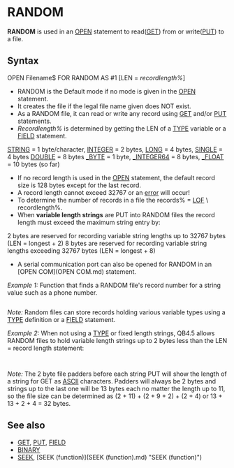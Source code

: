 # RANDOM

**RANDOM** is used in an [OPEN](OPEN.md) statement to read([GET](GET.md)) from or write([PUT](PUT.md)) to a file.

  

## Syntax

OPEN Filename$ FOR RANDOM AS #1 [LEN = *recordlength%*]
  

* RANDOM is the Default mode if no mode is given in the [OPEN](OPEN.md) statement.
* It creates the file if the legal file name given does NOT exist.
* As a RANDOM file, it can read or write any record using [GET](GET.md) and/or [PUT](PUT.md) statements.
* *Recordlength%* is determined by getting the LEN of a [TYPE](TYPE.md) variable or a [FIELD](FIELD.md) statement.

[STRING](STRING.md) = 1 byte/character, [INTEGER](INTEGER.md) = 2 bytes, [LONG](LONG.md) = 4 bytes, [SINGLE](SINGLE.md) = 4 bytes [DOUBLE](DOUBLE.md) = 8 bytes
[_BYTE](_BYTE.md) = 1 byte, [_INTEGER64](_INTEGER64.md) = 8 bytes, [_FLOAT](_FLOAT.md) = 10 bytes (so far)
* If no record length is used in the [OPEN](OPEN.md) statement, the default record size is 128 bytes except for the last record.
* A record length cannot exceed 32767 or an [error](error.md) will occur!
* To determine the number of records in a file the records% = [LOF](LOF.md) \ recordlength%.
* When **variable length strings** are PUT into RANDOM files the record length must exceed the maximum string entry by:

2 bytes are reserved for recording variable string lengths up to 32767 bytes (LEN = longest + 2)
8 bytes are reserved for recording variable string lengths exceeding 32767 bytes (LEN = longest + 8)
* A serial communication port can also be opened for RANDOM in an [OPEN COM](OPEN COM.md) statement.

  

*Example 1:* Function that finds a RANDOM file's record number for a string value such as a phone number.

``` [TYPE](TYPE.md) customer   age [AS](AS.md) [INTEGER](INTEGER.md)   phone [AS](AS.md) [STRING](STRING.md) * 10 [END](END.md) [TYPE](TYPE.md)  [DIM](DIM.md) [SHARED](SHARED.md) cust [AS](AS.md) customer, recLEN recLEN = [LEN](LEN.md)(cust)            'get the length of the record type [PRINT](PRINT.md) "Rec[LEN](LEN.md):"; recLEN  [OPEN](OPEN.md) "randfile.rec" [FOR](FOR.md) RANDOM [AS](AS.md) #1 [LEN](LEN.md) = recLEN [FOR](FOR.md) i = 1 [TO](TO.md) 4   [READ](READ.md) cust.age, cust.phone   [PUT](PUT.md) #1, , cust [NEXT](NEXT.md) [CLOSE](CLOSE.md) #1  RP = RecordPos("randfile.rec", "2223456789")  'returns 0 if record not found!  [PRINT](PRINT.md) RP  [IF](IF.md) RP [THEN](THEN.md)   [OPEN](OPEN.md) "randfile.rec" [FOR](FOR.md) RANDOM [AS](AS.md) #2 [LEN](LEN.md) = recLEN   [GET](GET.md) #2, RP, cust   [CLOSE](CLOSE.md) #2 [PRINT](PRINT.md) cust.age, cust.phone [END IF](END IF.md)  [END](END.md)  [DATA](DATA.md) 59,2223456789,62,4122776477,32,3335551212,49,1234567890  [FUNCTION](FUNCTION.md) RecordPos (file$, search$) f = [FREEFILE](FREEFILE.md) [OPEN](OPEN.md) file$ [FOR](FOR.md) "FOR (file statement)") [INPUT](INPUT.md) "INPUT (file mode)") [AS](AS.md) #f FL = [LOF](LOF.md)(f) dat$ = [INPUT$](INPUT$.md)(FL, f) [CLOSE](CLOSE.md) f recpos = [INSTR](INSTR.md)(dat$, search$) [IF](IF.md) recpos [THEN](THEN.md) RecordPos = recpos \ recLEN + 1 [ELSE](ELSE.md) RecordPos = 0 [END FUNCTION](END FUNCTION.md)  
```

*Note:* Random files can store records holding various variable types using a [TYPE](TYPE.md) definition or a [FIELD](FIELD.md) statement.
  

*Example 2:* When not using a [TYPE](TYPE.md) or fixed length strings, QB4.5 allows RANDOM files to hold variable length strings up to 2 bytes less than the LEN = record length statement:

``` [_CONTROLCHR](_CONTROLCHR.md) OFF [OPEN](OPEN.md) "myfile.txt" [FOR](FOR.md) [OUTPUT](OUTPUT.md) [AS](AS.md) #1: [CLOSE](CLOSE.md) #1: ' clears former file of all entries. [OPEN](OPEN.md) "myfile.txt" [FOR](FOR.md) RANDOM [AS](AS.md) #1 [LEN](LEN.md) = 13 'strings can be up to 11 bytes with 2 byte padder  a$ = [CHR$](CHR$.md)(1) + [CHR$](CHR$.md)(0) + "ABCDEFGHI" b$ = "ABCDEFGHI" c$ = "1234"  [PUT](PUT.md) #1, 1, a$ [PUT](PUT.md) #1, 2, b$ [PUT](PUT.md) #1, 3, c$  [FOR](FOR.md) i = 1 [TO](TO.md) 3   [GET](GET.md) #1, i, a$   [PRINT](PRINT.md) a$, [LEN](LEN.md)(a$) [NEXT](NEXT.md)  [CLOSE](CLOSE.md)  
```

``` ☺ ABCDEFGHI       11 ABCDEFGHI         9 1234              4  
```

*Note:* The 2 byte file padders before each string PUT will show the length of a string for GET as [ASCII](ASCII.md) characters. Padders will always be 2 bytes and strings up to the last one will be 13 bytes each no matter the length up to 11, so the file size can be determined as (2 + 11) + (2 + 9 + 2) + (2 + 4) or 13 + 13 + 2 + 4 = 32 bytes.
  

## See also

* [GET](GET.md), [PUT](PUT.md), [FIELD](FIELD.md)
* [BINARY](BINARY.md)
* [SEEK](SEEK.md), [SEEK (function)](SEEK (function).md) "SEEK (function)")

  
